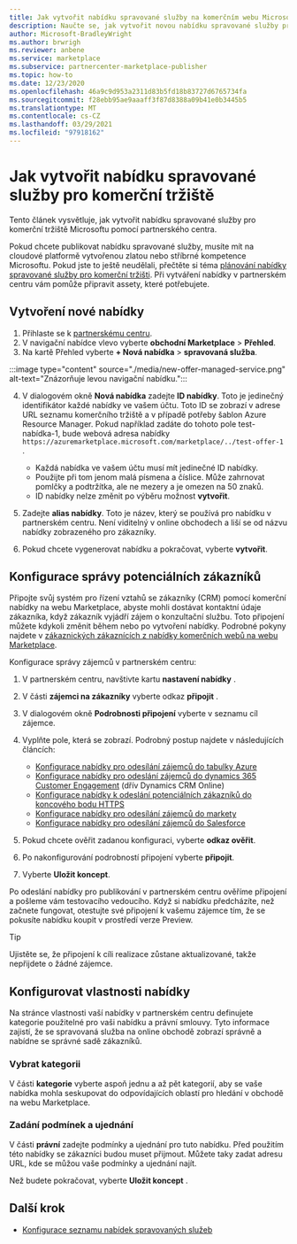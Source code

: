```yaml
---
title: Jak vytvořit nabídku spravované služby na komerčním webu Microsoft Marketplace
description: Naučte se, jak vytvořit novou nabídku spravované služby pro Azure Marketplace pomocí programu komerčního obchodu na webu Microsoft Partner Center.
author: Microsoft-BradleyWright
ms.author: brwrigh
ms.reviewer: anbene
ms.service: marketplace
ms.subservice: partnercenter-marketplace-publisher
ms.topic: how-to
ms.date: 12/23/2020
ms.openlocfilehash: 46a9c9d953a2311d83b5fd18b83727d6765734fa
ms.sourcegitcommit: f28ebb95ae9aaaff3f87d8388a09b41e0b3445b5
ms.translationtype: MT
ms.contentlocale: cs-CZ
ms.lasthandoff: 03/29/2021
ms.locfileid: "97918162"
---
```

# <a name="how-to-create-a-managed-service-offer-for-the-commercial-marketplace"></a>Jak vytvořit nabídku spravované služby pro komerční tržiště

Tento článek vysvětluje, jak vytvořit nabídku spravované služby pro komerční tržiště Microsoftu pomocí partnerského centra.

Pokud chcete publikovat nabídku spravované služby, musíte mít na cloudové platformě vytvořenou zlatou nebo stříbrné kompetence Microsoftu. Pokud jste to ještě neudělali, přečtěte si téma [plánování nabídky spravované služby pro komerční tržišti](./plan-managed-service-offer.md). Při vytváření nabídky v partnerském centru vám pomůže připravit assety, které potřebujete.

## <a name="create-a-new-offer"></a>Vytvoření nové nabídky

1. Přihlaste se k [partnerskému centru](https://partner.microsoft.com/dashboard/home).
2. V navigační nabídce vlevo vyberte **obchodní Marketplace**  >  **Přehled**.
3. Na kartě Přehled vyberte **+ Nová nabídka**  >  **spravovaná služba**.

:::image type="content" source="./media/new-offer-managed-service.png" alt-text="Znázorňuje levou navigační nabídku.":::

4. V dialogovém okně **Nová nabídka** zadejte **ID nabídky**. Toto je jedinečný identifikátor každé nabídky ve vašem účtu. Toto ID se zobrazí v adrese URL seznamu komerčního tržiště a v případě potřeby šablon Azure Resource Manager. Pokud například zadáte do tohoto pole test-nabídka-1, bude webová adresa nabídky `https://azuremarketplace.microsoft.com/marketplace/../test-offer-1` .

    * Každá nabídka ve vašem účtu musí mít jedinečné ID nabídky.
    * Použijte při tom jenom malá písmena a číslice. Může zahrnovat pomlčky a podtržítka, ale ne mezery a je omezen na 50 znaků.
    * ID nabídky nelze změnit po výběru možnost **vytvořit**.

5. Zadejte **alias nabídky**. Toto je název, který se používá pro nabídku v partnerském centru. Není viditelný v online obchodech a liší se od názvu nabídky zobrazeného pro zákazníky.
6. Pokud chcete vygenerovat nabídku a pokračovat, vyberte **vytvořit**.

## <a name="configure-lead-management"></a>Konfigurace správy potenciálních zákazníků

Připojte svůj systém pro řízení vztahů se zákazníky (CRM) pomocí komerční nabídky na webu Marketplace, abyste mohli dostávat kontaktní údaje zákazníka, když zákazník vyjádří zájem o konzultační službu. Toto připojení můžete kdykoli změnit během nebo po vytvoření nabídky. Podrobné pokyny najdete v [zákaznických zákaznících z nabídky komerčních webů na webu Marketplace](./partner-center-portal/commercial-marketplace-get-customer-leads.md).

Konfigurace správy zájemců v partnerském centru:

1. V partnerském centru, navštivte kartu **nastavení nabídky** .
2. V části **zájemci na zákazníky** vyberte odkaz **připojit** .
3. V dialogovém okně **Podrobnosti připojení** vyberte v seznamu cíl zájemce.
4. Vyplňte pole, která se zobrazí. Podrobný postup najdete v následujících článcích:

    * [Konfigurace nabídky pro odesílání zájemců do tabulky Azure](./partner-center-portal/commercial-marketplace-lead-management-instructions-azure-table.md#configure-your-offer-to-send-leads-to-the-azure-table)
    * [Konfigurace nabídky pro odeslání zájemců do dynamics 365 Customer Engagement](./partner-center-portal/commercial-marketplace-lead-management-instructions-dynamics.md#configure-your-offer-to-send-leads-to-dynamics-365-customer-engagement) (dřív Dynamics CRM Online)
    * [Konfigurace nabídky k odeslání potenciálních zákazníků do koncového bodu HTTPS](./partner-center-portal/commercial-marketplace-lead-management-instructions-https.md#configure-your-offer-to-send-leads-to-the-https-endpoint)
    * [Konfigurace nabídky pro odesílání zájemců do markety](./partner-center-portal/commercial-marketplace-lead-management-instructions-marketo.md#configure-your-offer-to-send-leads-to-marketo)
    * [Konfigurace nabídky pro odesílání zájemců do Salesforce](./partner-center-portal/commercial-marketplace-lead-management-instructions-salesforce.md#configure-your-offer-to-send-leads-to-salesforce)

5. Pokud chcete ověřit zadanou konfiguraci, vyberte **odkaz ověřit**.
6. Po nakonfigurování podrobností připojení vyberte **připojit**.
7. Vyberte **Uložit koncept**.

Po odeslání nabídky pro publikování v partnerském centru ověříme připojení a pošleme vám testovacího vedoucího. Když si nabídku předcházíte, než začnete fungovat, otestujte své připojení k vašemu zájemce tím, že se pokusíte nabídku koupit v prostředí verze Preview.

> [!TIP]
> Ujistěte se, že připojení k cíli realizace zůstane aktualizované, takže nepřijdete o žádné zájemce.

## <a name="configure-offer-properties"></a>Konfigurovat vlastnosti nabídky

Na stránce vlastnosti vaší nabídky v partnerském centru definujete kategorie použitelné pro vaši nabídku a právní smlouvy. Tyto informace zajistí, že se spravovaná služba na online obchodě zobrazí správně a nabídne se správné sadě zákazníků.

### <a name="select-a-category"></a>Vybrat kategorii

V části **kategorie** vyberte aspoň jednu a až pět kategorií, aby se vaše nabídka mohla seskupovat do odpovídajících oblastí pro hledání v obchodě na webu Marketplace.

### <a name="provide-terms-and-conditions"></a>Zadání podmínek a ujednání

V části **právní** zadejte podmínky a ujednání pro tuto nabídku. Před použitím této nabídky se zákazníci budou muset přijmout. Můžete taky zadat adresu URL, kde se můžou vaše podmínky a ujednání najít.

Než budete pokračovat, vyberte **Uložit koncept** .

## <a name="next-step"></a>Další krok

* [Konfigurace seznamu nabídek spravovaných služeb](./create-managed-service-offer-listing.md)